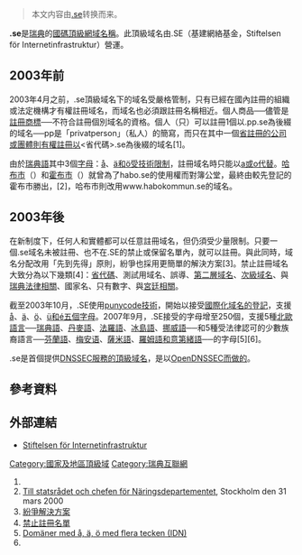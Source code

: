 > 本文内容由[.se](https://zh.wikipedia.org/wiki/.se)转换而来。


**.se**是[瑞典](../Page/瑞典.md "wikilink")的[國碼頂級網域名稱](https://zh.wikipedia.org/wiki/國家及地區頂級域 "wikilink")。此頂級域名由.SE（基建網絡基金，Stiftelsen för Internetinfrastruktur）營運。

## 2003年前

2003年4月之前，.se頂級域名下的域名受嚴格管制，只有已經在國內註冊的組織或法定機構才有權註冊域名，而域名也必須跟註冊名稱相近。個人商品──儘管是[註冊商標](https://zh.wikipedia.org/wiki/註冊商標 "wikilink")──不符合註冊個別域名的資格。個人（只）可以註冊1個以.pp.se為後綴的域名──pp是「privatperson」（私人）的簡寫，而只在其中一個[省註冊的公司或團體則有權註冊以](../Page/瑞典省份.md "wikilink")<省代碼>.se為後綴的域名\[1\]。

由於[瑞典語](../Page/瑞典語.md "wikilink")其中3個[字母](https://zh.wikipedia.org/wiki/瑞典語字母 "wikilink")：[å](https://zh.wikipedia.org/wiki/å "wikilink")、[ä和](https://zh.wikipedia.org/wiki/ä "wikilink")[ö受技術限制](https://zh.wikipedia.org/wiki/ö "wikilink")，註冊域名時只能以[a或](https://zh.wikipedia.org/wiki/a "wikilink")[o代替](https://zh.wikipedia.org/wiki/o "wikilink")。[哈布市](https://zh.wikipedia.org/wiki/哈布市 "wikilink")（）和[霍布市](https://zh.wikipedia.org/wiki/霍布市 "wikilink")（）就曾為了habo.se的使用權而對簿公堂，最終由較先登記的霍布市勝出，\[2\]，哈布市則改用www.habokommun.se的域名。

## 2003年後

在新制度下，任何人和實體都可以任意註冊域名，但仍須受少量限制。只要一個.se域名未被註冊、也不在.SE的禁止或保留名單內，就可以註冊。與此同時，域名分配改用「先到先得」原則，紛爭也採用更簡單的解決方案\[3\]。禁止註冊域名大致分為以下幾類\[4\]：[省代碼](../Page/瑞典省份.md "wikilink")、測試用域名、誤導、[第二層域名](https://zh.wikipedia.org/wiki/第二層域名 "wikilink")、[次級域名](https://zh.wikipedia.org/wiki/次級域名 "wikilink")、與[瑞典法律相關](https://zh.wikipedia.org/wiki/瑞典法律 "wikilink")、國家名、只有數字、與[宮廷相關](https://zh.wikipedia.org/wiki/瑞典王室 "wikilink")。

截至2003年10月，.SE使用[punycode技術](https://zh.wikipedia.org/wiki/punycode "wikilink")，開始以接受[國際化域名的登記](https://zh.wikipedia.org/wiki/國際化域名 "wikilink")，支援[å](https://zh.wikipedia.org/wiki/å "wikilink")、[ä](https://zh.wikipedia.org/wiki/ä "wikilink")、[ö](https://zh.wikipedia.org/wiki/ö "wikilink")、[ü和](https://zh.wikipedia.org/wiki/ü "wikilink")[é五個字母](https://zh.wikipedia.org/wiki/é "wikilink")。2007年9月，.SE接受的字母增至250個，支援5種[北歐語言](https://zh.wikipedia.org/wiki/北日耳曼語支 "wikilink")──[瑞典語](../Page/瑞典語.md "wikilink")、[丹麥語](https://zh.wikipedia.org/wiki/丹麥語 "wikilink")、[法羅語](https://zh.wikipedia.org/wiki/法羅語 "wikilink")、[冰島語](https://zh.wikipedia.org/wiki/冰島語 "wikilink")、[挪威語](https://zh.wikipedia.org/wiki/挪威語 "wikilink")──和5種受法律認可的少數族裔語言──[芬蘭語](https://zh.wikipedia.org/wiki/芬蘭語 "wikilink")、[梅安语](../Page/梅安语.md "wikilink")、[薩米語](https://zh.wikipedia.org/wiki/薩米語 "wikilink")、[羅姆語和](https://zh.wikipedia.org/wiki/羅姆語 "wikilink")[意第緒語](../Page/意第緒語.md "wikilink")──的字母\[5\]\[6\]。

.se是首個提供[DNSSEC服務的頂級域名](https://zh.wikipedia.org/wiki/DNSSEC "wikilink")，是以[OpenDNSSEC而做的](https://zh.wikipedia.org/wiki/OpenDNSSEC "wikilink")。

## 參考資料

## 外部連結

  - [Stiftelsen för Internetinfrastruktur](http://iis.se)

[Category:國家及地區頂級域](https://zh.wikipedia.org/wiki/Category:國家及地區頂級域 "wikilink") [Category:瑞典互聯網](https://zh.wikipedia.org/wiki/Category:瑞典互聯網 "wikilink")

1.
2.  [Till statsrådet och chefen för Näringsdepartementet](http://www.regeringen.se/content/1/c4/23/52/66e20d38.pdf), Stockholm den 31 mars 2000
3.  [紛爭解決方案](http://www.iis.se/domaner/atf)
4.  [禁止註冊名單](http://www.iis.se/statistics/barred_domains_list.txt)
5.  [Domäner med å, ä, ö med flera tecken (IDN)](http://www.iis.se/domaner/registrera/idn)
6.